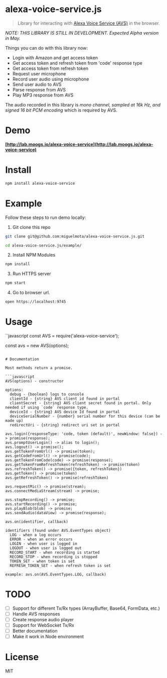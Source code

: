 # alexa-voice-service.js

> Library for interacting with [Alexa Voice Service (AVS)](https://developer.amazon.com/public/solutions/alexa/alexa-voice-service) in the browser.

*NOTE: THIS LIBRARY IS STILL IN DEVELOPMENT. Expected Alpha version in May.*

Things you can do with this library now:

- Login with Amazon and get access token
- Get access token and refresh token from 'code' response type
- Get access token from refresh token
- Request user microphone
- Record user audio using microphone
- Send user audio to AVS
- Parse response from AVS
- Play MP3 response from AVS

The audio recorded in this library is *mono channel, sampled at 16k Hz, and signed 16 bit PCM encoding* which is required by AVS.

# Demo

**[http://lab.moogs.io/alexa-voice-service](http://lab.moogs.io/alexa-voice-service)**

# Install

```bash
npm install alexa-voice-service
```

# Example

Follow these steps to run demo locally:

1. Git clone this repo

  ```bash
  git clone git@github.com:miguelmota/alexa-voice-service.js.git

  cd alexa-voice-service.js/example/
  ```

2. Install NPM Modules

  ```bash
  npm install
  ```

3. Run HTTPS server

  ```bash
  npm start
  ```

4. Go to browser url.

  ```bash
  open https://localhost:9745
  ```

# Usage

``javascript
const AVS = require('alexa-voice-service');

const avs = new AVS(options);
```

# Documentation

Most methods return a promise.

```javascript
AVS(options) - constructor

options:
  debug - {boolean} logs to console
  clientId - {string} AVS client id found in portal
  clientSecret - {string} AVS client secret found in portal. Only needed if using `code` response type.
  deviceId - {string} AVS device Id found in portal
  deviceSerialNumber - {number} serial number for this device (can be made up)
  redirectUri - {string} redirect uri set in portal

avs.login({responseType: 'code, token (default)', newWindow: false}) -> promise(response);
avs.promptUserLogin() -> alias to login();
avs.logout() -> promise();
avs.getTokenFromUrl() -> promise(token);
avs.getCodeFromUrl() -> promise(code);
avs.getTokenFromCode(code) -> promise(response);
avs.getTokenFromRefreshToken(refreshToken) -> promise(token)
avs.refreshToken() -> promise({token, refreshToken})
avs.getToken() -> promise(token)
avs.getRefreshToken() -> promise(refreshToken)

avs.requestMic() -> promise(stream);
avs.connectMediaStream(stream) -> promise;

avs.stopRecording() -> promise;
avs.startRecording() -> promise;
avs.playBlob(blob) -> promise;
avs.sendAudio(dataView) -> promise(response);

avs.on(identifier, callback)

identifiers (found under AVS.EventTypes object)
  LOG - when a log occurs
  ERROR - when an error occurs
  LOGIN - when user is logged in
  LOGOUT - when user is logged out
  RECORD_START - when recording is started
  RECORD_STOP - when recording is stopped
  TOKEN_SET - when token is set
  REFRESH_TOKEN_SET - when refresh token is set

example: avs.on(AVS.EventTypes.LOG, callback)
```

# TODO

- [ ] Support for different Tx/Rx types (ArrayBuffer, Base64, FormData, etc.)
- [ ] Handle AVS responses
- [ ] Create response audio player
- [ ] Support for WebSocket Tx/Rx
- [ ] Better documentation
- [ ] Make it work in Node environment

# License

MIT
